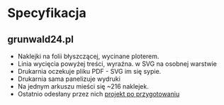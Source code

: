 # Specyfikacja

## grunwald24.pl
- Naklejki na folii błyszczącej, wycinane ploterem.
- Linia wycięcia powyżej treści, wyraźna. w SVG na osobnej warstwie
- Drukarnia oczekuje pliku PDF - SVG im się sypie.
- Drukarnia sama panelizuje wydruki
- Na jednym arkuszu mieści się ~216 naklejek.
- Ostatnio odesłany przez nich [projekt po przygotowaniu](stickers_g24.pdf)

